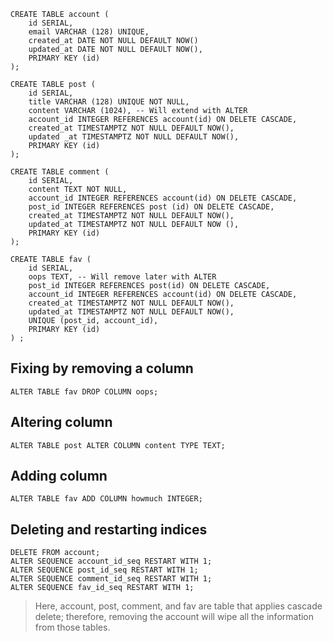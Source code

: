 ```postgresql
CREATE TABLE account (
	id SERIAL,
	email VARCHAR (128) UNIQUE, 
	created_at DATE NOT NULL DEFAULT NOW()
	updated_at DATE NOT NULL DEFAULT NOW(),
	PRIMARY KEY (id)
);
	
CREATE TABLE post ( 
	id SERIAL,
	title VARCHAR (128) UNIQUE NOT NULL,
	content VARCHAR (1024), -- Will extend with ALTER 
	account_id INTEGER REFERENCES account(id) ON DELETE CASCADE,
	created_at TIMESTAMPTZ NOT NULL DEFAULT NOW(), 
	updated _at TIMESTAMPTZ NOT NULL DEFAULT NOW(), 
	PRIMARY KEY (id)
);
```

```postgresql
CREATE TABLE comment (
	id SERIAL, 
	content TEXT NOT NULL,
	account_id INTEGER REFERENCES account(id) ON DELETE CASCADE, 
	post_id INTEGER REFERENCES post (id) ON DELETE CASCADE,
	created_at TIMESTAMPTZ NOT NULL DEFAULT NOW(),
	updated_at TIMESTAMPTZ NOT NULL DEFAULT NOW (),
	PRIMARY KEY (id)
);

CREATE TABLE fav ( 
	id SERIAL, 
	oops TEXT, -- Will remove later with ALTER
	post_id INTEGER REFERENCES post(id) ON DELETE CASCADE,
	account_id INTEGER REFERENCES account(id) ON DELETE CASCADE, 
	created_at TIMESTAMPTZ NOT NULL DEFAULT NOW(),
	updated_at TIMESTAMPTZ NOT NULL DEFAULT NOW(),
	UNIQUE (post_id, account_id),
	PRIMARY KEY (id)
) ;
```

## Fixing by removing a column
```postgresql
ALTER TABLE fav DROP COLUMN oops;
```

## Altering column
```postgresql
ALTER TABLE post ALTER COLUMN content TYPE TEXT;
```
## Adding column
```postgresql
ALTER TABLE fav ADD COLUMN howmuch INTEGER;
```
## Deleting and restarting indices
```postgresql
DELETE FROM account;
ALTER SEQUENCE account_id_seq RESTART WITH 1;
ALTER SEQUENCE post_id_seq RESTART WITH 1;
ALTER SEQUENCE comment_id_seq RESTART WITH 1;
ALTER SEQUENCE fav_id_seq RESTART WITH 1;
```

> Here, account, post, comment, and fav are table that applies cascade delete; therefore, removing the account will wipe all the information from those tables.

